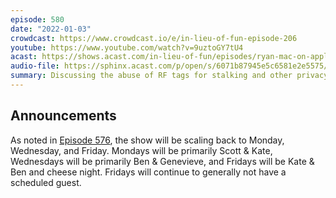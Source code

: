 ```yaml
---
episode: 580
date: "2022-01-03"
crowdcast: https://www.crowdcast.io/e/in-lieu-of-fun-episode-206
youtube: https://www.youtube.com/watch?v=9uztoGY7tU4
acast: https://shows.acast.com/in-lieu-of-fun/episodes/ryan-mac-on-apple-airtag-stalking
audio-file: https://sphinx.acast.com/p/open/s/6071b87945e5c6581e2e5575/e/61d463e4ab1a4c00135faa94/media.mp3
summary: Discussing the abuse of RF tags for stalking and other privacy violations
---
```


## Announcements

As noted in [Episode 576](https://inlieuof.fun/episode/576), the show will be scaling back to Monday, Wednesday, and Friday. Mondays will be primarily Scott & Kate, Wednesdays will be primarily Ben & Genevieve, and Fridays will be Kate & Ben and cheese night. Fridays will continue to generally not have a scheduled guest.
